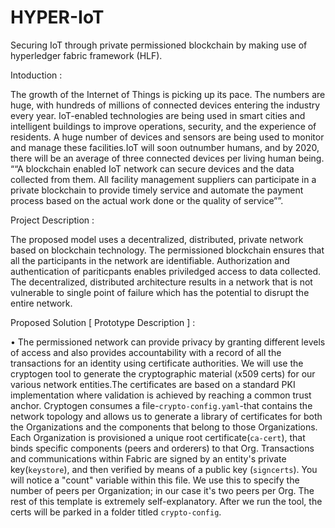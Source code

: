 # HYPER-IoT
Securing IoT through private permissioned blockchain by making use of hyperledger fabric framework (HLF).

Intoduction :

The growth of the Internet of Things is picking up its pace. The numbers are huge, with hundreds of
millions of connected devices entering the industry every year. IoT-enabled technologies are being
used in smart cities and intelligent buildings to improve operations, security, and the experience of
residents. A huge number of devices and sensors are being used to monitor and manage these
facilities.IoT will soon outnumber humans, and by 2020, there will be an average of three connected
devices per living human being.
““A blockchain enabled IoT network can secure devices and the data collected from 
them. All facility management suppliers can participate in a private blockchain to 
provide timely service and automate the payment process based on the actual work 
done or the quality of service””.

Project Description :

The proposed model uses a decentralized, distributed, private network based on blockchain
technology. The permissioned blockchain ensures that all the participants in the network are
identifiable. Authorization and authentication of pariticpants enables priviledged access to data
collected. The decentralized, distributed architecture results in a network that is not vulnerable to
single point of failure which has the potential to disrupt the entire network.

Proposed Solution [ Prototype Description ] : 

• The permissioned network can provide privacy by granting different levels of access and
also provides accountability with a record of all the transactions for an identity using certificate authorities.
We will use the cryptogen tool to generate the cryptographic material (x509 certs) for our various network entities.The certificates are based on a standard PKI implementation where validation is achieved by reaching a common trust anchor. Cryptogen consumes a file-``crypto-config.yaml``-that contains the network topology and allows us to generate a library of certificates for both the Organizations and the components that belong to those Organizations.  Each Organization is provisioned a unique root certificate(``ca-cert``), that binds specific components (peers and orderers) to that Org.  Transactions and communications within Fabric are signed by an entity's private key(``keystore``), and then verified by means of a public key (``signcerts``).  You will notice a "count" variable within this file.  We use this to specify the number of peers per Organization; in our case it's two peers per Org.  The rest of this template is extremely self-explanatory.
After we run the tool, the certs will be parked in a folder titled ``crypto-config``.
